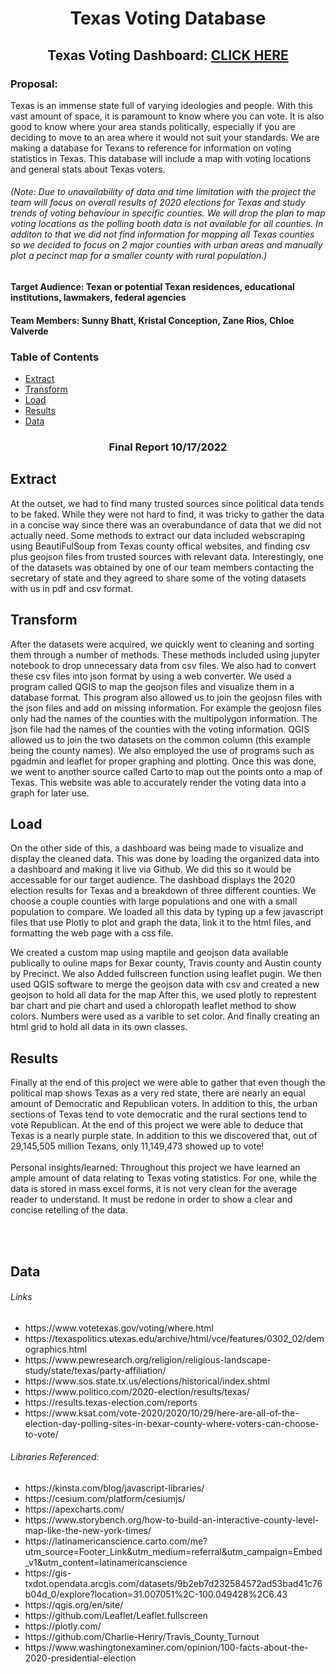 <h1> <p align="center">  Texas Voting Database  </p> </h1>
<h2> <p align="center">Texas Voting Dashboard: <a href="https://zane2231.github.io/Project-3-group-4/DashbardTexasCounty.html">CLICK HERE</a></h2>
<h3> Proposal: </h3> Texas is an immense state full of varying ideologies and people. With this vast amount of space, it is paramount to know where you can vote. It is also good to know where your area stands politically, especially if you are deciding to move to an area where it would not suit your standards. We are making a database for Texans to reference for information on voting statistics in Texas. This database will include a map with voting locations and general stats about Texas voters.

<h6> (Note: Due to unavailability of data and time limitation with the project the team will focus on overall results of 2020 elections for Texas and study trends of voting behaviour in specific counties. We will drop the plan to map voting locations as the polling booth data is not available for all counties. In additon to that we did not find information for mapping all Texas counties so we decided to focus on 2 major counties with urban areas and manually plot a pecinct map for a smaller county with rural population.)</h6>

<h4>Target Audience: Texan or potential Texan residences, educational institutions, lawmakers, federal agencies </h4>

<h4>Team Members: Sunny Bhatt, Kristal Conception, Zane Rios, Chloe Valverde</h4> 
 
 
<h3>Table of Contents</h3>

- [Extract](#extract)
- [Transform](#transform)
- [Load](#load)
- [Results](#results)
- [Data](#data)

 <h3 align="center"> Final Report 10/17/2022 </h3>

<h2>Extract</h2>
At the outset, we had to find many trusted sources since political data tends to be faked. While they were not hard to find, it was tricky to gather the data in a concise way since there was an overabundance of data that we did not actually need. Some methods to extract our data included webscraping using BeautiFulSoup from Texas county offical websites, and finding csv plus geojson files from trusted sources with relevant data. Interestingly, one of the datasets was obtained by one of our team members contacting the secretary of state and they agreed to share some of the voting datasets with us in pdf and csv format. 
  
  <h2>Transform</h2>
After the datasets were acquired, we quickly went to cleaning and sorting them through a number of methods. These methods included using jupyter notebook to drop unnecessary data from csv files. We also had to convert these csv files into json format by using a web converter. We used a program called QGIS to map the geojson files and visualize them in a database format. This program also allowed us to join the geojosn files with the json files and add on missing information. For example the geojosn files only had the names of the counties with the multipolygon information. The json file had the names of the counties with the voting information. QGIS allowed us to join the two datasets on the common column (this example being the county names). We also employed the use of programs such as pgadmin and leaflet for proper graphing and plotting. Once this was done, we went to another source called Carto to map out the points onto a map of Texas.  This website was able to accurately render the voting data into a graph for later use. 
 
  <h2>Load</h2> 
On the other side of this, a dashboard was being made to visualize and display the cleaned data. This was done by loading the organized data into a dashboard and making it live via Github. We did this so it would be accessable for our target audience. The dashboad displays the 2020 election results for Texas and a breakdown of three different counties. We choose a couple counties with large populations and one with a small population to compare. We loaded all this data by typing up a few javascript files that use Plotly to plot and graph the data, link it to the html files, and formatting the web page with a css file.

We created a custom map using maptile and geojson data available publically to ouline maps for Bexar county, Travis county and Austin county by Precinct. We also Added fullscreen function using leaflet pugin. We then used QGIS software to merge the geojson data with csv and created a new geojson to hold all data for the map After this, we used plotly to represtent bar chart and pie chart and used a chloropath leaflet method to show colors. Numbers were used as a varible to set color. And finally creating an html grid to hold all data in its own classes.</h4>
  
  <h2>Results</h2>
Finally at the end of this project we were able to gather that even though the political map shows Texas as a very red state, there are nearly an equal amount of Democratic and Republican voters. In addition to this, the urban sections of Texas tend to vote democratic and the rural sections tend to vote Republican. At the end of this project we were able to deduce that Texas is a nearly purple state. In addition to this we discovered that, out of 29,145,505 million Texans, only 11,149,473 showed up to vote!
<br></br>
Personal insights/learned: Throughout this project we have learned an ample amount of data relating to Texas voting statistics. For one, while the data is stored in mass excel forms, it is not very clean for the average reader to understand. It must be redone in order to show a clear and concise retelling of the data.

<br></br>


  <h2>Data</h2>
  
<h6>Links</h6>
<ul>
 <li>https://www.votetexas.gov/voting/where.html</li>
<li>https://texaspolitics.utexas.edu/archive/html/vce/features/0302_02/demographics.html</li>
<li>https://www.pewresearch.org/religion/religious-landscape-study/state/texas/party-affiliation/</li>
<li>https://www.sos.state.tx.us/elections/historical/index.shtml</li>
<li>https://www.politico.com/2020-election/results/texas/</li>
<li>https://results.texas-election.com/reports</li>
<li>https://www.ksat.com/vote-2020/2020/10/29/here-are-all-of-the-election-day-polling-sites-in-bexar-county-where-voters-can-choose-to-vote/</li>
  
</ul>

<h6>Libraries Referenced:</h6>
<ul>
<li>https://kinsta.com/blog/javascript-libraries/</li>
<li>https://cesium.com/platform/cesiumjs/</li>
<li>https://apexcharts.com/</li>
<li>https://www.storybench.org/how-to-build-an-interactive-county-level-map-like-the-new-york-times/</li>
<li>https://latinamericanscience.carto.com/me?utm_source=Footer_Link&utm_medium=referral&utm_campaign=Embed_v1&utm_content=latinamericanscience</li>
<li>https://gis-txdot.opendata.arcgis.com/datasets/9b2eb7d232584572ad53bad41c76b04d_0/explore?location=31.007051%2C-100.049428%2C6.43</li>
<li>https://qgis.org/en/site/</li>
<li>https://github.com/Leaflet/Leaflet.fullscreen</li>
<li>https://plotly.com/</li>
<li>https://github.com/Charlie-Henry/Travis_County_Turnout</li>
<li>https://www.washingtonexaminer.com/opinion/100-facts-about-the-2020-presidential-election</li>
</ul>


   
